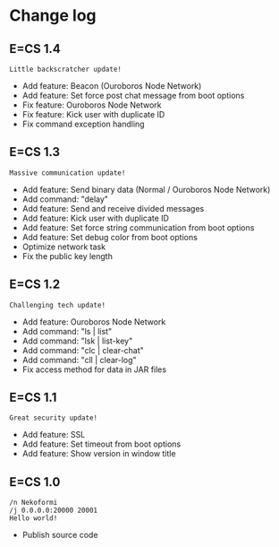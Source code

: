 # Change log

## E=CS 1.4

```
Little backscratcher update!
```

- Add feature: Beacon (Ouroboros Node Network)
- Add feature: Set force post chat message from boot options
- Fix feature: Ouroboros Node Network
- Fix feature: Kick user with duplicate ID
- Fix command exception handling

## E=CS 1.3

```
Massive communication update!
```

- Add feature: Send binary data (Normal / Ouroboros Node Network)
- Add command: "delay"
- Add feature: Send and receive divided messages
- Add feature: Kick user with duplicate ID
- Add feature: Set force string communication from boot options
- Add feature: Set debug color from boot options
- Optimize network task
- Fix the public key length

## E=CS 1.2

```
Challenging tech update!
```

- Add feature: Ouroboros Node Network
- Add command: "ls | list"
- Add command: "lsk | list-key"
- Add command: "clc | clear-chat"
- Add command: "cll | clear-log"
- Fix access method for data in JAR files

## E=CS 1.1

```
Great security update!
```

- Add feature: SSL
- Add feature: Set timeout from boot options
- Add feature: Show version in window title

## E=CS 1.0

```
/n Nekoformi
/j 0.0.0.0:20000 20001
Hello world!
```

- Publish source code
